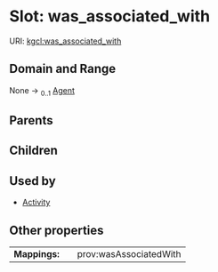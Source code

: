 
# Slot: was_associated_with




URI: [kgcl:was_associated_with](http://w3id.org/kgcl/was_associated_with)


## Domain and Range

None &#8594;  <sub>0..1</sub> [Agent](Agent.md)

## Parents


## Children


## Used by

 * [Activity](Activity.md)

## Other properties

|  |  |  |
| --- | --- | --- |
| **Mappings:** | | prov:wasAssociatedWith |

